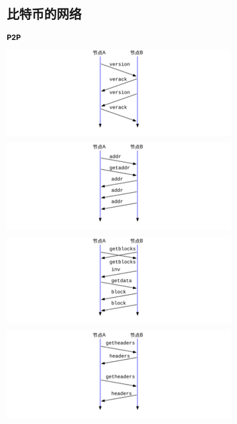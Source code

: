 # 比特币的网络


### P2P

![](x0004.svg) <!-- 握手阶段 -->


![](x0005.svg) <!-- 地址扩散和发现 -->

![](x0006.svg) <!-- 节点之间的区块链同步 -->

![](x0007.svg) <!-- SPV节点同步块头 -->


